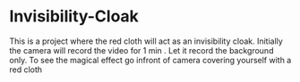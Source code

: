 # Invisibility-Cloak
This is a project where the red cloth will act as an invisibility cloak. Initially the camera will record the video for 1 min . Let it record the background only. To see the magical effect go infront of camera covering yourself with a red cloth
